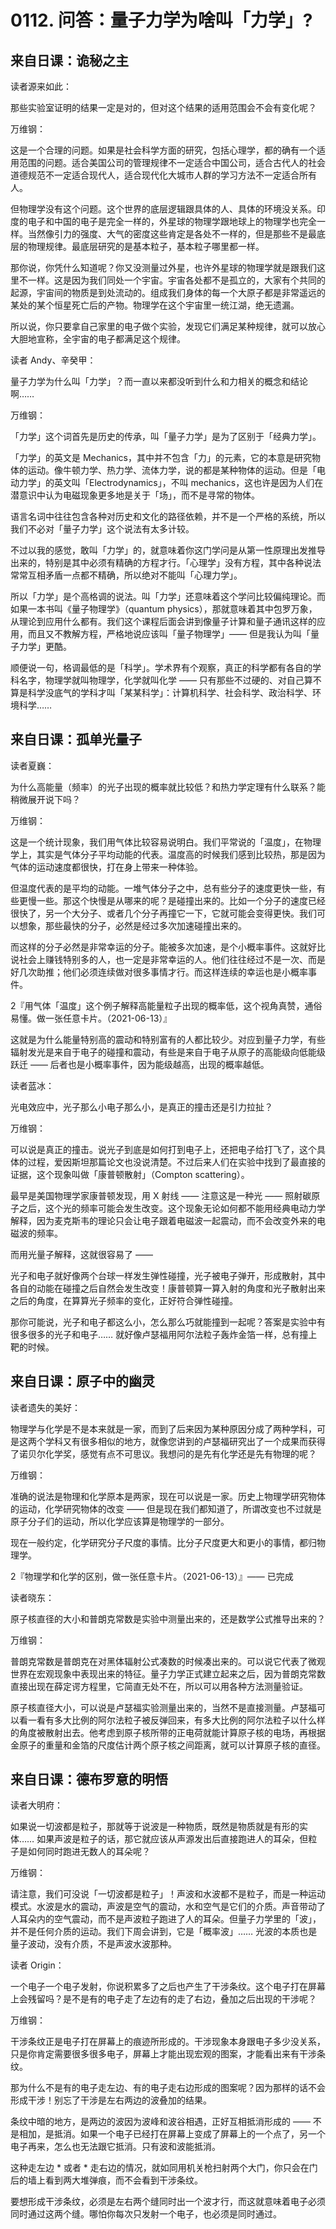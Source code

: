 # 0112. 问答：量子力学为啥叫「力学」?

## 来自日课：诡秘之主

读者源来如此：

那些实验室证明的结果一定是对的，但对这个结果的适用范围会不会有变化呢？

万维钢：

这是一个合理的问题。如果是社会科学方面的研究，包括心理学，都的确有一个适用范围的问题。适合美国公司的管理规律不一定适合中国公司，适合古代人的社会道德规范不一定适合现代人，适合现代化大城市人群的学习方法不一定适合所有人。

但物理学没有这个问题。这个世界的底层逻辑跟具体的人、具体的环境没关系。印度的电子和中国的电子是完全一样的，外星球的物理学跟地球上的物理学也完全一样。当然像引力的强度、大气的密度这些肯定是各处不一样的，但是那些不是最底层的物理规律。最底层研究的是基本粒子，基本粒子哪里都一样。

那你说，你凭什么知道呢？你又没测量过外星，也许外星球的物理学就是跟我们这里不一样。这是因为我们同处一个宇宙。宇宙各处都不是孤立的，大家有个共同的起源，宇宙间的物质是到处流动的。组成我们身体的每一个大原子都是非常遥远的某处的某个恒星死亡后的产物。物理学在这个宇宙里一统江湖，绝无遗漏。

所以说，你只要拿自己家里的电子做个实验，发现它们满足某种规律，就可以放心大胆地宣称，全宇宙的电子都满足这个规律。

读者 Andy、辛癸甲：

量子力学为什么叫「力学」？而一直以来都没听到什么和力相关的概念和结论啊……

万维钢：

「力学」这个词首先是历史的传承，叫「量子力学」是为了区别于「经典力学」。

「力学」的英文是 Mechanics，其中并不包含「力」的元素，它的本意是研究物体的运动。像牛顿力学、热力学、流体力学，说的都是某种物体的运动。但是「电动力学」的英文叫「Electrodynamics」，不叫 mechanics，这也许是因为人们在潜意识中认为电磁现象更多地是关于「场」，而不是寻常的物体。

语言名词中往往包含各种对历史和文化的路径依赖，并不是一个严格的系统，所以我们不必对「量子力学」这个说法有太多计较。

不过以我的感觉，敢叫「力学」的，就意味着你这门学问是从第一性原理出发推导出来的，特别是其中必须有精确的方程才行。「心理学」没有方程，其中各种说法常常互相矛盾一点都不精确，所以绝对不能叫「心理力学」。

所以「力学」是个高格调的说法。叫「力学」还意味着这个学问比较偏纯理论。而如果一本书叫《量子物理学》（quantum physics），那就意味着其中包罗万象，从理论到应用什么都有。我们这个课程后面会讲到像量子计算和量子通讯这样的应用，而且又不教解方程，严格地说应该叫「量子物理学」—— 但是我认为叫「量子力学」更酷。

顺便说一句，格调最低的是「科学」。学术界有个观察，真正的科学都有各自的学科名字，物理学就叫物理学，化学就叫化学 —— 只有那些不过硬的、对自己算不算是科学没底气的学科才叫「某某科学」：计算机科学、社会科学、政治科学、环境科学……

## 来自日课：孤单光量子

读者夏巍：

为什么高能量（频率）的光子出现的概率就比较低？和热力学定理有什么联系？能稍微展开说下吗？

万维钢：

这是一个统计现象，我们用气体比较容易说明白。我们平常说的「温度」，在物理学上，其实是气体分子平均动能的代表。温度高的时候我们感到比较热，那是因为气体的运动速度都很快，打在身上带来一种体验。

但温度代表的是平均的动能。一堆气体分子之中，总有些分子的速度更快一些，有些更慢一些。那这个快慢是从哪来的呢？是碰撞出来的。比如一个分子的速度已经很快了，另一个大分子、或者几个分子再撞它一下，它就可能会变得更快。我们可以想象，那些最快的分子，必然是经过多次加速碰撞出来的。

而这样的分子必然是非常幸运的分子。能被多次加速，是个小概率事件。这就好比说社会上赚钱特别多的人，也一定是非常幸运的人。他们往往经过不是一次、而是好几次助推；他们必须连续做对很多事情才行。而这样连续的幸运也是小概率事件。

2『用气体「温度」这个例子解释高能量粒子出现的概率低，这个视角真赞，通俗易懂。做一张任意卡片。（2021-06-13）』

这就是为什么能量特别高的震动和特别富有的人都比较少。对应到量子力学，有些辐射发光是来自于电子的碰撞和震动，有些是来自于电子从原子的高能级向低能级跃迁 —— 后者也是小概率事件，因为能级越高，出现的概率越低。

读者蓝冰：

光电效应中，光子那么小电子那么小，是真正的撞击还是引力拉扯？

万维钢：

可以说是真正的撞击。说光子到底是如何打到电子上，还把电子给打飞了，这个具体的过程，爱因斯坦那篇论文也没说清楚。不过后来人们在实验中找到了最直接的证据，这个现象叫做「康普顿散射」（Compton scattering）。

最早是美国物理学家康普顿发现，用 X 射线 —— 注意这是一种光 —— 照射碳原子之后，这个光的频率可能会发生改变。这个现象无论如何都不能用经典电动力学解释，因为麦克斯韦的理论只会让电子跟着电磁波一起震动，而不会改变外来的电磁波的频率。

而用光量子解释，这就很容易了 ——

光子和电子就好像两个台球一样发生弹性碰撞，光子被电子弹开，形成散射，其中各自的动能在碰撞之后自然会发生改变！康普顿算一算入射的角度和光子散射出来之后的角度，在算算光子频率的变化，正好符合弹性碰撞。

那你可能说，光子和电子都这么小，怎么那么巧就能撞到一起呢？答案是实验中有很多很多的光子和电子…… 就好像卢瑟福用阿尔法粒子轰炸金箔一样，总有撞上靶的时候。

## 来自日课：原子中的幽灵

读者遗失的美好：

物理学与化学是不是本来就是一家，而到了后来因为某种原因分成了两种学科，可是这两个学科又有很多相似的地方，就像您讲到的卢瑟福研究出了一个成果而获得了诺贝尔化学奖，感觉有点不可思议。我想问的是先有化学还是先有物理的呢？

万维钢：

准确的说法是物理和化学原本是两家，现在可以说是一家。历史上物理学研究物体的运动，化学研究物体的改变 —— 但是现在我们都知道了，所谓改变也不过就是原子分子们的运动，所以化学应该算是物理学的一部分。

现在一般约定，化学研究分子尺度的事情。比分子尺度更大和更小的事情，都归物理学。

2『物理学和化学的区别，做一张任意卡片。（2021-06-13）』—— 已完成

读者晓东：

原子核直径的大小和普朗克常数是实验中测量出来的，还是数学公式推导出来的？

万维钢：

普朗克常数是普朗克在对黑体辐射公式凑数的时候凑出来的。可以说它代表了微观世界在宏观现象中表现出来的特征。量子力学正式建立起来之后，因为普朗克常数直接出现在薛定谔方程里，它简直无处不在，所以可以用各种方法测量验证。

原子核直径大小，可以说是卢瑟福实验测量出来的，当然不是直接测量。卢瑟福可以看一看有多大比例的阿尔法粒子被反弹回来，有多大比例的阿尔法粒子以什么样的角度被散射出去。他考虑到原子核所带的正电荷就能计算原子核的电场，再根据金原子的重量和金箔的尺度估计两个原子核之间距离，就可以计算原子核的直径。

## 来自日课：德布罗意的明悟

读者大明府：

如果说一切波都是粒子，那就等于说波是一种物质，既然是物质就是有形的实体…… 如果声波是粒子的话，那它就应该从声源发出后直接跑进人的耳朵，但粒子是如何同时跑进无数人的耳朵呢？

万维钢：

请注意，我们可没说「一切波都是粒子」！声波和水波都不是粒子，而是一种运动模式。水波是水的震动，声波是空气的震动，水和空气是它们的介质。声音带动了人耳朵内的空气震动，而不是声波粒子跑进了人的耳朵。但量子力学里的「波」，并不是任何介质的运动。我们下周会讲到，它是「概率波」…… 光波的本质也是量子波动，没有介质，不是声波水波那种。

读者 Origin：

一个电子一个电子发射，你说积累多了之后也产生了干涉条纹。这个电子打在屏幕上会残留吗？是不是有的电子走了左边有的走了右边，叠加之后出现的干涉呢？

万维钢：

干涉条纹正是电子打在屏幕上的痕迹所形成的。干涉现象本身跟电子多少没关系，只是你肯定需要很多很多电子，屏幕上才能出现宏观的图案，才能看出来有干涉条纹。

那为什么不是有的电子走左边、有的电子走右边形成的图案呢？因为那样的话不会形成干涉！别忘了干涉是左右两边的波叠加的结果。

条纹中暗的地方，是两边的波因为波峰和波谷相遇，正好互相抵消形成的 —— 不是相加，是抵消。如果一个电子已经打在屏幕上变成了屏幕上的一个点了，另一个电子再来，怎么也无法跟它抵消。只有波和波能抵消。

这种走左边 * 或者 * 走右边的情况，就如同用机关枪扫射两个大门，你只会在门后的墙上看到两大堆弹痕，而不会看到干涉条纹。

要想形成干涉条纹，必须是左右两个缝同时出一个波才行，而这就意味着电子必须同时通过这两个缝。哪怕你每次只发射一个电子，也必须是同时通过。